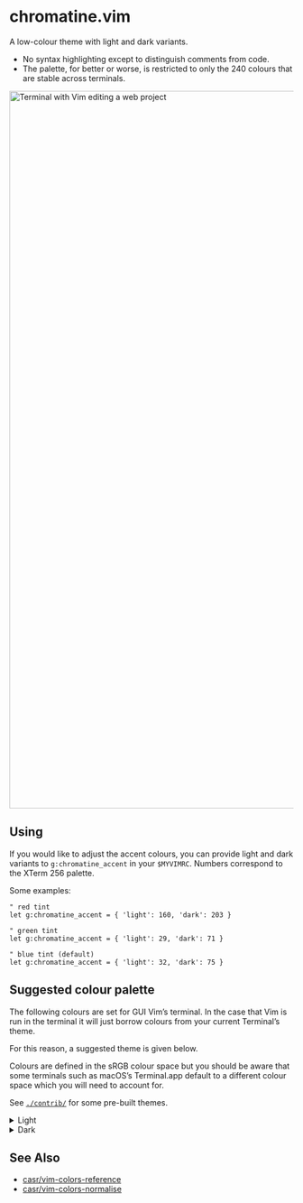 chromatine.vim
==============

A low-colour theme with light and dark variants.

  - No syntax highlighting except to distinguish comments from code.
  - The palette, for better or worse, is restricted to only the 240
    colours that are stable across terminals.

<picture>
  <source srcset="https://user-images.githubusercontent.com/566719/189227741-1b8d5e40-facf-4bfa-9fd1-5dbbbed99023.png"
          media="(prefers-color-scheme: light)">
  <source srcset="https://user-images.githubusercontent.com/566719/189227740-1353464b-3025-4fff-9928-cdc888f203e3.png"
          media="(prefers-color-scheme: dark)">
  <img width="1272" alt="Terminal with Vim editing a web project" src="https://user-images.githubusercontent.com/566719/189227734-bf0a033a-1818-4487-adee-083f8b6c00f4.png">
</picture>


Using
-----

If you would like to adjust the accent colours, you can provide light
and dark variants to `g:chromatine_accent` in your `$MYVIMRC`. Numbers
correspond to the XTerm 256 palette.

Some examples:

```vim
" red tint
let g:chromatine_accent = { 'light': 160, 'dark': 203 }

" green tint
let g:chromatine_accent = { 'light': 29, 'dark': 71 }

" blue tint (default)
let g:chromatine_accent = { 'light': 32, 'dark': 75 }
```


Suggested colour palette
------------------------

The following colours are set for GUI Vim’s terminal. In the case that
Vim is run in the terminal it will just borrow colours from your current
Terminal’s theme.

For this reason, a suggested theme is given below.

Colours are defined in the sRGB colour space but you should be aware that
some terminals such as macOS’s Terminal.app default to a different colour
space which you will need to account for.

See [`./contrib/`][contrib] for some pre-built themes.

[contrib]: ./contrib/

<details><summary>Light</summary>

|         | Foreground | Background |     Cursor |  Selection |
|---------|------------|------------|------------|------------|
| sRGB    |  `#262626` |  `#FFFFFF` |  `#87AFD7` |  `#AFD7FF` |
| xterm   |      `235` |      `231` |      `110` |      `153` |

|               |     Black |       Red |     Green |    Yellow |      Blue |   Magenta |      Cyan |     White |
|---------------|-----------|-----------|-----------|-----------|-----------|-----------|-----------|-----------|
| Normal, sRGB  | `#1C1C1C` | `#AF5F5F` | `#008700` | `#D78700` | `#00005F` | `#875F87` | `#5F8787` | `#DADADA` |
| Bright, sRGB  | `#767676` |        〃 |        〃 |        〃 |        〃 |        〃 |        〃 | `#FFFFFF` |
| Normal, xterm |     `234` |     `131` |      `28` |     `172` |      `17` |      `96` |      `66` |     `253` |
| Bright, xterm |     `243` |        〃 |        〃 |        〃 |        〃 |        〃 |        〃 |     `231` |

</details>

<details><summary>Dark</summary>

|         | Foreground | Background |     Cursor |  Selection |
|---------|------------|------------|------------|------------|
| sRGB    |  `#DADADA` |  `#1C1C1C` |  `#005FD7` |  `#005F87` |
| xterm   |      `253` |      `234` |       `26` |       `24` |

|               |     Black |       Red |     Green |    Yellow |      Blue |   Magenta |      Cyan |     White |
|---------------|-----------|-----------|-----------|-----------|-----------|-----------|-----------|-----------|
| Normal, sRGB  | `#303030` | `#AF5F5F` | `#87AF87` | `#FFD787` | `#5F5FAF` | `#AF87AF` | `#87AFAF` | `#DADADA` |
| Bright, sRGB  | `#767676` |        〃 |        〃 |        〃 |        〃 |        〃 |        〃 | `#E4E4E4` |
| Normal, xterm |     `236` |     `131` |     `108` |     `222` |      `61` |     `139` |     `109` |     `253` |
| Bright, xterm |     `243` |        〃 |        〃 |        〃 |        〃 |        〃 |        〃 |     `254` |

</details>


See Also
--------

  - [casr/vim-colors-reference](https://github.com/casr/vim-colors-reference)
  - [casr/vim-colors-normalise](https://github.com/casr/vim-colors-normalise)

